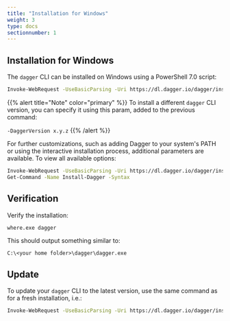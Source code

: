 ```yaml
---
title: "Installation for Windows"
weight: 3
type: docs
sectionnumber: 1
---
```


## Installation for Windows

The `dagger` CLI can be installed on Windows using a PowerShell 7.0 script:

```bash
Invoke-WebRequest -UseBasicParsing -Uri https://dl.dagger.io/dagger/install.ps1 | Invoke-Expression; Install-Dagger
```

{{% alert title="Note" color="primary" %}}
To install a different `dagger` CLI version, you can specify it using this param, added to the previous command:

`-DaggerVersion x.y.z`
{{% /alert %}}

For further customizations, such as adding Dagger to your system's PATH or using the interactive installation process, 
additional parameters are available. To view all available options:

```bash
Invoke-WebRequest -UseBasicParsing -Uri https://dl.dagger.io/dagger/install.ps1 | Invoke-Expression;
Get-Command -Name Install-Dagger -Syntax
```


## Verification

Verify the installation:

```bash
where.exe dagger
```

This should output something similar to:

```
C:\<your home folder>\dagger\dagger.exe
```


## Update

To update your `dagger` CLI to the latest version, use the same command as for a fresh installation, i.e.:

```bash
Invoke-WebRequest -UseBasicParsing -Uri https://dl.dagger.io/dagger/install.ps1 | Invoke-Expression; Install-Dagger
```


